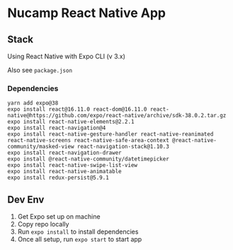 # Nucamp React Native App

## Stack

Using React Native with Expo CLI (v 3.x)

Also see `package.json`

### Dependencies

```
yarn add expo@38
expo install react@16.11.0 react-dom@16.11.0 react-native@https://github.com/expo/react-native/archive/sdk-38.0.2.tar.gz
expo install react-native-elements@2.2.1
expo install react-navigation@4
expo install react-native-gesture-handler react-native-reanimated react-native-screens react-native-safe-area-context @react-native-community/masked-view react-navigation-stack@1.10.3
expo install react-navigation-drawer
expo install @react-native-community/datetimepicker
expo install react-native-swipe-list-view
expo install react-native-animatable
expo install redux-persist@5.9.1
```

## Dev Env

1. Get Expo set up on machine
2. Copy repo locally
3. Run `expo install` to install dependencies
4. Once all setup, run `expo start` to start app
